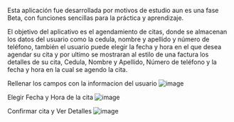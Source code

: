 Esta aplicación fue desarrollada por motivos de estudio aun es una fase Beta, con funciones sencillas para la práctica y aprendizaje.

El objetivo del aplicativo es el agendamiento de citas, donde se almacenan los datos del usuario como la cedula, nombre y apellido y número de teléfono, también el usuario puede elegir la fecha y hora en el que desea agendar su cita y por ultimo se mostraran al estilo de una factura los detalles de su cita, Cedula, Nombre y Apellido, Número de teléfono y la fecha y hora en la cual se agendo la cita.

Rellenar los campos con la informacion del usuario
![image](https://github.com/user-attachments/assets/fb78d8b8-2bf1-4e4e-8896-182e77d75305)


Elegir Fecha y Hora de la cita
![image](https://github.com/user-attachments/assets/05acc8ab-f58b-41a7-8d86-273b180df5b3)


Confirmar cita y Ver Detalles
![image](https://github.com/user-attachments/assets/6da9bd18-0783-45b8-af33-aebb1782884d)





